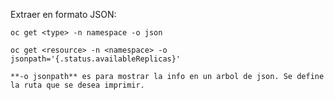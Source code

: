 
Extraer en formato JSON:

    oc get <type> -n namespace -o json
    
    oc get <resource> -n <namespace> -o jsonpath='{.status.availableReplicas}'
    
    **-o jsonpath** es para mostrar la info en un arbol de json. Se define la ruta que se desea imprimir.
